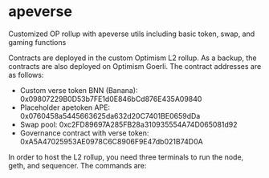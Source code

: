 # apeverse
Customized OP rollup with apeverse utils including basic token, swap, and gaming functions

Contracts are deployed in the custom Optimism L2 rollup. As a backup, the contracts are also deployed on Optimism Goerli. The contract addresses are as follows: 

- Custom verse token BNN (Banana): 0x09807229B0D53b7FE1d0E846bCd876E435A09840
- Placeholder apetoken APE: 0x0760458a5445663625da632d20C7401BE0659dDa
- Swap pool: 0xc2FD89697A285FB28a310935554A74D065081d92
- Governance contract with verse token: 0xA5A47025953AE0978C6C8906F9E47db021B74D0A

In order to host the L2 rollup, you need three terminals to run the node, geth, and sequencer. The commands are: 